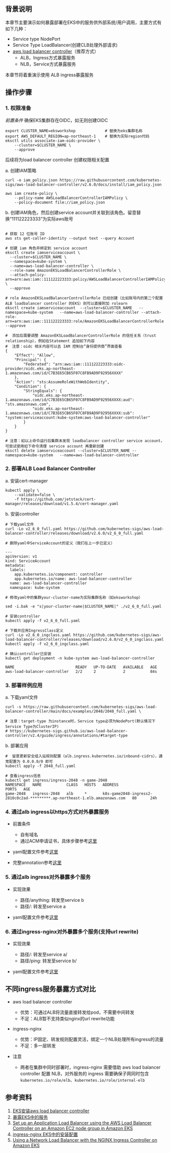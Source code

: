 ## 背景说明

本章节主要演示如何暴露部署在EKS中的服务供外部系统/用户调用，主要方式有如下几种：

* Service type NodePort
* Service Type LoadBalancer(创建CLB处理外部请求)
* [aws load balancer controller](https://kubernetes-sigs.github.io/aws-load-balancer-controller/)（推荐方式）  
    * ALB，Ingress方式暴露服务
    * NLB，Service方式暴露服务

本章节将着重演示使用 ALB ingress暴露服务
## 操作步骤

### 1. 权限准备
*前置条件* 确保EKS集群存在OIDC，如无则创建OIDC
```shell
export CLUSTER_NAME=eksworkshop             # 替换为eks集群名称
export AWS_DEFAULT_REGION=ap-northeast-1    # 替换为实际region代码
eksctl utils associate-iam-oidc-provider \
    --cluster=$CLUSTER_NAME \
    --approve
```
后续将为load balancer controller 创建权限相关配置

a. 创建IAM策略
```shell
curl -o iam_policy.json https://raw.githubusercontent.com/kubernetes-sigs/aws-load-balancer-controller/v2.6.0/docs/install/iam_policy.json

aws iam create-policy \
    --policy-name AWSLoadBalancerControllerIAMPolicy \
    --policy-document file://iam_policy.json
```

b. 创建IAM角色，然后创建service account并关联到该角色。留意替换“111122223333”为实际aws账号
```shell

# 获取 12 位账号 ID
aws sts get-caller-identity --output text --query Account

# 创建 iam 角色并绑定到 service account
eksctl create iamserviceaccount \
  --cluster=$CLUSTER_NAME \
  --namespace=kube-system \
  --name=aws-load-balancer-controller \
  --role-name AmazonEKSLoadBalancerControllerRole \
  --attach-policy-arn=arn:aws:iam::111122223333:policy/AWSLoadBalancerControllerIAMPolicy \
  --approve

# role AmazonEKSLoadBalancerControllerRole 已经创建（比如账号内的第二个配置 ALB loadbalancer controller 的EKS）则可以直接附加 rolearn
eksctl create iamserviceaccount  --cluster=$CLUSTER_NAME   --namespace=kube-system   --name=aws-load-balancer-controller --attach-role-arn=arn:aws:iam::111122223333:role/AmazonEKSLoadBalancerControllerRole   --approve

#  添加后需要调整 AmazonEKSLoadBalancerControllerRole 的信任关系（trust relationship），例如在Statement 追加如下内容
#  注意：oidc 相关内容可以去 IAM 控制台“身份提供商”界面查看
{
    "Effect": "Allow",
    "Principal": {
        "Federated": "arn:aws:iam::111122223333:oidc-provider/oidc.eks.ap-northeast-1.amazonaws.com/id/C7B3E65CB65F07C8FB9AD9F92956XXXX"
    },
    "Action": "sts:AssumeRoleWithWebIdentity",
    "Condition": {
        "StringEquals": {
            "oidc.eks.ap-northeast-1.amazonaws.com/id/C7B3E65CB65F07C8FB9AD9F92956XXXX:aud": "sts.amazonaws.com",
            "oidc.eks.ap-northeast-1.amazonaws.com/id/C7B3E65CB65F07C8FB9AD9F92956XXXX:sub": "system:serviceaccount:kube-system:aws-load-balancer-controller"
        }
    }
}

# 注意：如以上命令运行后集群未发现 loadbalancer controller service account，可尝试使用如下命令清理 service account 再重新创建
eksctl delete iamserviceaccount --cluster=$CLUSTER_NAME --namespace=kube-system   --name=aws-load-balancer-controller
```

### 2. 部署ALB Load Balancer Controller

a. 安装cert-manager
```shell
kubectl apply \
    --validate=false \
    -f https://github.com/jetstack/cert-manager/releases/download/v1.5.4/cert-manager.yaml
```

b. 安装controller
```shell
# 下载yaml文件
curl -Lo v2_6_0_full.yaml https://github.com/kubernetes-sigs/aws-load-balancer-controller/releases/download/v2.6.0/v2_6_0_full.yaml

# 删除yaml中ServiceAccount的定义（我们在上一步已定义）

---
apiVersion: v1
kind: ServiceAccount
metadata:
  labels:
    app.kubernetes.io/component: controller
    app.kubernetes.io/name: aws-load-balancer-controller
  name: aws-load-balancer-controller
  namespace: kube-system

# 修改yaml中的集群your-cluster-name为实际集群名称（如eksworkshop）

sed -i.bak -e "s|your-cluster-name|$CLUSTER_NAME|" ./v2_6_0_full.yaml

# 安装controller
kubectl apply -f v2_6_0_full.yaml

# 下载并应用IngressClass定义
curl -Lo v2_6_0_ingclass.yaml https://github.com/kubernetes-sigs/aws-load-balancer-controller/releases/download/v2.6.0/v2_6_0_ingclass.yaml
kubectl apply -f v2_6_0_ingclass.yaml

# 确认controller已安装
kubectl get deployment -n kube-system aws-load-balancer-controller

NAME                           READY   UP-TO-DATE   AVAILABLE   AGE
aws-load-balancer-controller   2/2     2            2           84s

```

### 3. 部署样例应用

a. 下载yaml文件
```shell
curl -s https://raw.githubusercontent.com/kubernetes-sigs/aws-load-balancer-controller/main/docs/examples/2048/2048_full.yaml \

# 注意：target-type 为instance时，Service type必须为NodePort(默认情况下Service Type为ClusterIP)
# https://kubernetes-sigs.github.io/aws-load-balancer-controller/v2.4/guide/ingress/annotations/#target-type
```

b. 部署应用
```
#  留意更新安全组入站规则配置（alb.ingress.kubernetes.io/inbound-cidrs），通常配置为 0.0.0.0/0 即可
kubectl apply -f 2048_full.yaml

# 查看ingress信息
kubectl get ingress/ingress-2048 -n game-2048
NAMESPACE   NAME           CLASS   HOSTS   ADDRESS                                                                       PORTS   AGE
game-2048   ingress-2048   alb     *       k8s-game2048-ingress2-2810c0c2ad-*********.ap-northeast-1.elb.amazonaws.com   80      24h

```

### 4. 通过alb ingress以https方式对外暴露服务

* 前置条件  
  * 自有域名
  * 通过ACM申请证书，具体步骤参考[这里](https://aws.amazon.com/cn/getting-started/hands-on/how-to-apply-ssl-tls-certificate/)
* yaml配置文件参考[这里](./confs/2048_tls.yaml)

* 完整annotation参考[这里](https://kubernetes-sigs.github.io/aws-load-balancer-controller/v2.4/guide/ingress/annotations/#tls)

### 5. 通过alb ingress对外暴露多个服务
* 实现效果  
  * 路径/anything: 转发至service b
  * 路径/: 转发至service a

* yaml配置文件参考[这里](./confs/muli_svc_ingress_alb.yaml)

### 6. 通过ingress-nginx对外暴露多个服务(支持url rewrite)

* 实现效果  
  * 路径/: 转发至service a/
  * 路径/ping: 转发至service b/

* yaml配置文件参考[这里](./confs/multi_svc_ingress_nginx.yaml)


## 不同ingress服务暴露方式对比

* aws load balancer controller
  * 优势：可通过ALB将流量直接转发给pod，不需要中间转发
  * 不足：ALB暂不支持类似nginx的url rewrite功能

* ingress-nginx
  * 优势：IP固定、转发规则配置灵活，绑定一个NLB处理所有ingress的流量
  * 不足：多一层转发

* 注意
  * 两者在集群中同时部署时，ingress-nginx 需要借助 aws load balancer controller 配置 NLB，对外服务的 ingress 需要确保子网同时包含`kubernetes.io/role/elb`、`kubernetes.io/role/internal-elb`
## 参考资料
1. [EKS安装aws load balancer controller](https://docs.aws.amazon.com/eks/latest/userguide/aws-load-balancer-controller.html)
1. [暴露EKS中的服务](https://aws.amazon.com/premiumsupport/knowledge-center/eks-kubernetes-services-cluster/)
2. [Set up an Application Load Balancer using the AWS Load Balancer Controller on an Amazon EC2 node group in Amazon EKS](https://aws.amazon.com/premiumsupport/knowledge-center/eks-alb-ingress-controller-setup/)
3. [ingress-nginx EKS中的安装配置](https://kubernetes.github.io/ingress-nginx/deploy/)
4. [Using a Network Load Balancer with the NGINX Ingress Controller on Amazon EKS](https://aws.amazon.com/cn/blogs/opensource/network-load-balancer-nginx-ingress-controller-eks/)
